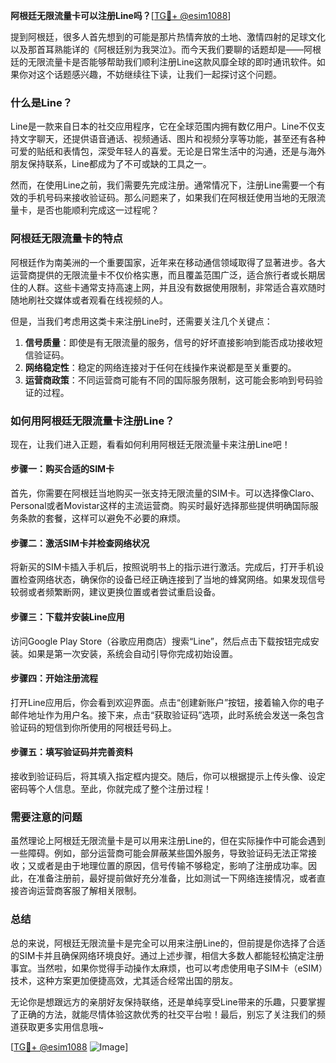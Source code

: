 **阿根廷无限流量卡可以注册Line吗？**[[TG💪+ @esim1088](https://t.me/s/esim1088)]

提到阿根廷，很多人首先想到的可能是那片热情奔放的土地、激情四射的足球文化以及那首耳熟能详的《阿根廷别为我哭泣》。而今天我们要聊的话题却是——阿根廷的无限流量卡是否能够帮助我们顺利注册Line这款风靡全球的即时通讯软件。如果你对这个话题感兴趣，不妨继续往下读，让我们一起探讨这个问题。

### **什么是Line？**

Line是一款来自日本的社交应用程序，它在全球范围内拥有数亿用户。Line不仅支持文字聊天，还提供语音通话、视频通话、图片和视频分享等功能，甚至还有各种可爱的贴纸和表情包，深受年轻人的喜爱。无论是日常生活中的沟通，还是与海外朋友保持联系，Line都成为了不可或缺的工具之一。

然而，在使用Line之前，我们需要先完成注册。通常情况下，注册Line需要一个有效的手机号码来接收验证码。那么问题来了，如果我们在阿根廷使用当地的无限流量卡，是否也能顺利完成这一过程呢？

### **阿根廷无限流量卡的特点**

阿根廷作为南美洲的一个重要国家，近年来在移动通信领域取得了显著进步。各大运营商提供的无限流量卡不仅价格实惠，而且覆盖范围广泛，适合旅行者或长期居住的人群。这些卡通常支持高速上网，并且没有数据使用限制，非常适合喜欢随时随地刷社交媒体或者观看在线视频的人。

但是，当我们考虑用这类卡来注册Line时，还需要关注几个关键点：

1. **信号质量**：即使是有无限流量的服务，信号的好坏直接影响到能否成功接收短信验证码。
2. **网络稳定性**：稳定的网络连接对于任何在线操作来说都是至关重要的。
3. **运营商政策**：不同运营商可能有不同的国际服务限制，这可能会影响到号码验证的过程。

### **如何用阿根廷无限流量卡注册Line？**

现在，让我们进入正题，看看如何利用阿根廷无限流量卡来注册Line吧！

#### **步骤一：购买合适的SIM卡**
首先，你需要在阿根廷当地购买一张支持无限流量的SIM卡。可以选择像Claro、Personal或者Movistar这样的主流运营商。购买时最好选择那些提供明确国际服务条款的套餐，这样可以避免不必要的麻烦。

#### **步骤二：激活SIM卡并检查网络状况**
将新买的SIM卡插入手机后，按照说明书上的指示进行激活。完成后，打开手机设置检查网络状态，确保你的设备已经正确连接到了当地的蜂窝网络。如果发现信号较弱或者频繁断网，建议更换位置或者尝试重启设备。

#### **步骤三：下载并安装Line应用**
访问Google Play Store（谷歌应用商店）搜索“Line”，然后点击下载按钮完成安装。如果是第一次安装，系统会自动引导你完成初始设置。

#### **步骤四：开始注册流程**
打开Line应用后，你会看到欢迎界面。点击“创建新账户”按钮，接着输入你的电子邮件地址作为用户名。接下来，点击“获取验证码”选项，此时系统会发送一条包含验证码的短信到你所使用的阿根廷号码上。

#### **步骤五：填写验证码并完善资料**
接收到验证码后，将其填入指定框内提交。随后，你可以根据提示上传头像、设定密码等个人信息。至此，你就完成了整个注册过程！

### **需要注意的问题**

虽然理论上阿根廷无限流量卡是可以用来注册Line的，但在实际操作中可能会遇到一些障碍。例如，部分运营商可能会屏蔽某些国外服务，导致验证码无法正常接收；又或者是由于地理位置的原因，信号传输不够稳定，影响了注册成功率。因此，在准备注册前，最好提前做好充分准备，比如测试一下网络连接情况，或者直接咨询运营商客服了解相关限制。

### **总结**

总的来说，阿根廷无限流量卡是完全可以用来注册Line的，但前提是你选择了合适的SIM卡并且确保网络环境良好。通过上述步骤，相信大多数人都能轻松搞定注册事宜。当然啦，如果你觉得手动操作太麻烦，也可以考虑使用电子SIM卡（eSIM）技术，这种方案更加便捷高效，尤其适合经常出国的朋友。

无论你是想跟远方的亲朋好友保持联络，还是单纯享受Line带来的乐趣，只要掌握了正确的方法，就能尽情体验这款优秀的社交平台啦！最后，别忘了关注我们的频道获取更多实用信息哦~

[[TG💪+ @esim1088](https://t.me/s/esim1088) ![Image](https://i.postimg.cc/4NQfJmqS/Snipaste-2025-05-13-00-14-12.png)]
